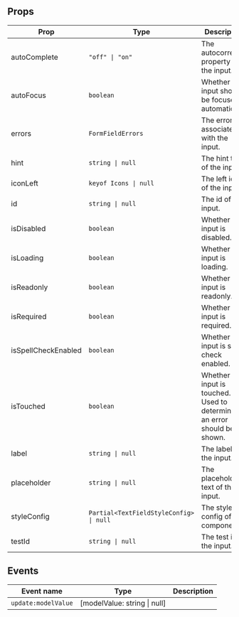 <!-- This file is automatically generated, do not edit manually. -->


## Props

| Prop | Type | Description | Default |
| ---- | ---- | ----------- | ------- |
| autoComplete | `"off" \| "on"` | The autocorrect property of the input. | `"off"` |
| autoFocus | `boolean` | Whether the input should be focused automatically. |  |
| errors | `FormFieldErrors` | The errors associated with the input. | `null` |
| hint | `string \| null` | The hint text of the input. | `null` |
| iconLeft | `keyof Icons \| null` | The left icon of the input. | `null` |
| id | `string \| null` | The id of the input. | `null` |
| isDisabled | `boolean` | Whether the input is disabled. | `false` |
| isLoading | `boolean` | Whether the input is loading. | `false` |
| isReadonly | `boolean` | Whether the input is readonly. | `false` |
| isRequired | `boolean` | Whether the input is required. | `false` |
| isSpellCheckEnabled | `boolean` | Whether the input is spell check enabled. | `false` |
| isTouched | `boolean` | Whether the input is touched. Used to determine if an error should be shown. |  |
| label | `string \| null` | The label of the input. | `null` |
| placeholder | `string \| null` | The placeholder text of the input. | `null` |
| styleConfig | `Partial<TextFieldStyleConfig> \| null` | The style config of the component. |  |
| testId | `string \| null` | The test id of the input. |  |


## Events

| Event name | Type | Description |
| ---------- | ---- | ----------- |
| `update:modelValue` | [modelValue: string \| null] |  |

